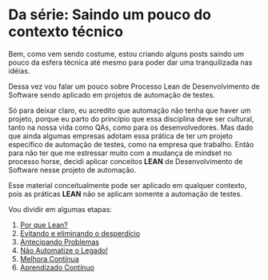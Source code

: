 # Da série: Saindo um pouco do contexto técnico

Bem, como vem sendo costume, estou criando alguns posts saindo um pouco da esfera técnica até mesmo para poder dar uma tranquilizada nas idéias.

Dessa vez vou falar um pouco sobre Processo Lean de Desenvolvimento de Software sendo aplicado em projetos de automação de testes.

Só para deixar claro, eu acredito que automação não tenha que haver um projeto, porque eu parto do princípio que essa disciplina deve ser cultural, tanto na nossa vida como QAs, como para os desenvolvedores. Mas dado que ainda algumas empresas adotam essa prática de ter um projeto específico de automação de testes, como na empresa que trabalho. Então para não ter que me estressar muito com a mudança de mindset no processo horse, decidi aplicar conceitos **LEAN** de Desenvolvimento de Software nesse projeto de automação.

Esse material conceitualmente pode ser aplicado em qualquer contexto, pois as práticas **LEAN** não se aplicam somente a automação de testes.

Vou dividir em algumas etapas:

1. [Por que Lean?](https://github.com/thiagomarquessp/lean-em-projetos-automacao/blob/master/por-que-lean.md)
2. [Evitando e eliminando o desperdício](https://github.com/thiagomarquessp/lean-em-projetos-automacao/blob/master/eliminar-evitar-desperdicios.md)
3. [Antecipando Problemas](https://github.com/thiagomarquessp/lean-em-projetos-automacao/blob/master/antecipar-problemas.md)
4. [Não Automatize o Legado!](https://github.com/thiagomarquessp/lean-em-projetos-automacao/blob/master/nao-automatizar-o-legado.md)
5. [Melhora Contínua](https://github.com/thiagomarquessp/lean-em-projetos-automacao/blob/master/melhora-continua.md)
6. [Aprendizado Contínuo](https://github.com/thiagomarquessp/lean-em-projetos-automacao/blob/master/aprendizado-continuo.md)
